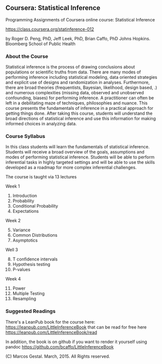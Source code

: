 
## Coursera: Statistical Inference

Programming Assignments of Coursera online course: Statistical Inference
 
https://class.coursera.org/statinference-012

by Roger D. Peng, PhD, Jeff Leek, PhD, Brian Caffo, PhD
Johns Hopkins. Bloomberg School of Public Health

### About the Course

Statistical inference is the process of drawing conclusions about populations or scientific truths from data. There are many modes of performing inference including statistical modeling, data oriented strategies and explicit use of designs and randomization in analyses. Furthermore, there are broad theories (frequentists, Bayesian, likelihood, design based, .) and numerous complexities (missing data, observed and unobserved confounding, biases) for performing inference. A practitioner can often be left in a debilitating maze of techniques, philosophies and nuance. This course presents the fundamentals of inference in a practical approach for getting things done. After taking this course, students will understand the broad directions of statistical inference and use this information for making informed choices in analyzing data.

### Course Syllabus

In this class students will learn the fundamentals of statistical inference. Students will receive a broad overview of the goals, assumptions and modes of performing statistical inference. Students will be able to perform inferential tasks in highly targeted settings and will be able to use  the skills developed as a roadmap for more complex inferential challenges.

The course is taught via 13 lectures

Week 1

1. Introduction
2. Probability
3. Conditional Probability
4. Expectations

Week 2

5. Variance
6. Common Distributions
7. Asymptotics

Well 3

8. T confidence intervals
9. Hypothesis testing
10. P-values

Week 4

11. Power
12. Multiple Testing
13. Resampling

### Suggested Readings

There's a LeanPub book for the course here: https://leanpub.com/LittleInferenceBook 
that can be read for free here https://leanpub.com/LittleInferenceBook/read

In addition, the book is on github if you want to render it yourself using pandoc https://github.com/bcaffo/LittleInferenceBook

(C) Marcos Gestal. March, 2015. All Rights reserved.
